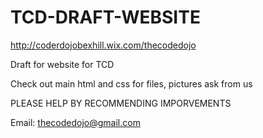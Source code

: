 # TCD-DRAFT-WEBSITE

http://coderdojobexhill.wix.com/thecodedojo

Draft for website for TCD

Check out main html and css for files, pictures ask from us

PLEASE HELP BY RECOMMENDING IMPORVEMENTS 

Email: thecodedojo@gmail.com
